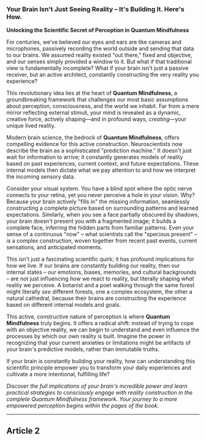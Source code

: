 ### Your Brain Isn't Just Seeing Reality – It's Building It. Here's How.
**Unlocking the Scientific Secret of Perception in Quantum Mindfulness**

For centuries, we’ve believed our eyes and ears are like cameras and microphones, passively recording the world outside and sending that data to our brains. We assumed reality existed "out there," fixed and objective, and our senses simply provided a window to it. But what if that traditional view is fundamentally incomplete? What if your brain isn't just a passive receiver, but an active architect, constantly constructing the very reality you experience?

This revolutionary idea lies at the heart of **Quantum Mindfulness**, a groundbreaking framework that challenges our most basic assumptions about perception, consciousness, and the world we inhabit. Far from a mere mirror reflecting external stimuli, your mind is revealed as a dynamic, creative force, actively shaping—and in profound ways, *creating*—your unique lived reality.

Modern brain science, the bedrock of **Quantum Mindfulness**, offers compelling evidence for this active construction. Neuroscientists now describe the brain as a sophisticated "prediction machine." It doesn't just wait for information to arrive; it constantly generates models of reality based on past experiences, current context, and future expectations. These internal models then dictate what we pay attention to and how we interpret the incoming sensory data.

Consider your visual system. You have a blind spot where the optic nerve connects to your retina, yet you never perceive a hole in your vision. Why? Because your brain actively "fills in" the missing information, seamlessly constructing a complete picture based on surrounding patterns and learned expectations. Similarly, when you see a face partially obscured by shadows, your brain doesn't present you with a fragmented image; it builds a complete face, inferring the hidden parts from familiar patterns. Even your sense of a continuous "now" – what scientists call the "specious present" – is a complex construction, woven together from recent past events, current sensations, and anticipated moments.

This isn't just a fascinating scientific quirk; it has profound implications for how we live. If our brains are constantly building our reality, then our internal states – our emotions, biases, memories, and cultural backgrounds – are not just influencing *how* we react to reality, but literally shaping *what* reality we perceive. A botanist and a poet walking through the same forest might literally *see* different forests, one a complex ecosystem, the other a natural cathedral, because their brains are constructing the experience based on different internal models and goals.

This active, constructive nature of perception is where **Quantum Mindfulness** truly begins. It offers a radical shift: instead of trying to cope with an objective reality, we can begin to understand and even influence the processes by which our own reality is built. Imagine the power in recognizing that your current anxieties or limitations might be artifacts of your brain's predictive models, rather than immutable truths.

If your brain is constantly building your reality, how can understanding this scientific principle empower you to transform your daily experiences and cultivate a more intentional, fulfilling life?

*Discover the full implications of your brain's incredible power and learn practical strategies to consciously engage with reality construction in the complete Quantum Mindfulness framework. Your journey to a more empowered perception begins within the pages of the book.*

---

## Article 2